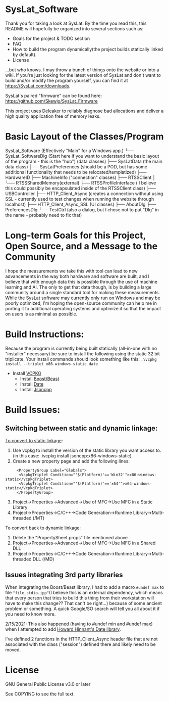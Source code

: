 # SysLat_Software

Thank you for taking a look at SysLat. By the time you read this, this README will hopefully be organized into several sections such as:
* Goals for the project & TODO section
* FAQ
* How to build the program dynamically(the project builds statically linked by default).
* License

...but who knows. I may throw a bunch of things onto the website or into a wiki. If you're just looking for the latest version of SysLat and don't want to build and/or modify the program yourself, you can find it at https://SysLat.com/downloads.

SysLat's paired "firmware" can be found here: https://github.com/Skewjo/SysLat_Firmware

This project uses [Deleaker](https://www.deleaker.com/) to reliably diagnose bad allocations and deliver a high quality application free of memory leaks.

# Basic Layout of the Classes/Program
SysLat_Software (Effectively "Main" for a Windows app.)
└── SysLat_SoftwareDlg (Start here if you want to understand the basic layout of the program - this is the "hub")
    (data classes)
    ├── SysLatData (the main data class)
    ├── SysLatPreferences (should be a POD, but has some additional functionality that needs to be relocated/templatized)
    ├── HardwareID
    ├── MachineInfo
    ("connection" classes)
    ├── RTSSClient
    │    └── RTSSSharedMemory(external)
    ├── RTSSProfileInterface ( I believe this could possibly be encapsulated inside of the RTSSClient class)
    ├── USBController
    ├── HTTP_Client_Async (creates a connection without using SSL - currently used to test changes when running the website through localhost)
    ├── HTTP_Client_Async_SSL 
    (UI classes)
    ├── AboutDlg
    ├── PreferencesDlg
    └── TestCtrl (also a dialog, but I chose not to put "Dlg" in the name - probably need to fix that)
    
    

# Long-term Goals for this Project, Open Source, and a Message to the Community

I hope the measurements we take this with tool can lead to new advancements in the way both hardware and software are built, and I believe that with enough data this is possible through the use of machine learning and AI.
The only to get that data though, is by building a large community around a single standard tool for making these measurements. 
While the SysLat software may currently only run on Windows and may be poorly optimized, I'm hoping the open-source community can help me in porting it to additional operating systems and optimize it so that the impact on users is as minimal as possible.


# Build Instructions:
Because the program is currently being built statically (all-in-one with no "installer" necessary) be sure to install the following using the static 32 bit triplicate. Your install commands should look something like this: ```.\vcpkg install --triplet x86-windows-static date```
* Install [VCPKG](https://docs.microsoft.com/en-us/cpp/build/vcpkg?view=msvc-160)
  * Install [Boost/Beast](https://github.com/boostorg/beast)
  * Install [Date](https://github.com/HowardHinnant/date)
  * Install [Jsoncpp](https://github.com/open-source-parsers/jsoncpp)

# Build Issues:
## Switching between static and dynamic linkage:
[To convert to static linkage](https://devblogs.microsoft.com/cppblog/vcpkg-updates-static-linking-is-now-available/):
  1. Use vcpkg to install the version of the static library you want access to. (in this case: .\vcpkg install jsoncpp:x86-windows-static)
  2. Create a new property page and add the following lines:
  ```
       <PropertyGroup Label="Globals">
        <VcpkgTriplet Condition="'$(Platform)'=='Win32'">x86-windows-static</VcpkgTriplet>
        <VcpkgTriplet Condition="'$(Platform)'=='x64'">x64-windows-static</VcpkgTriplet>
       </PropertyGroup>
  ```      
  3. Project->Properties->Advanced->Use of MFC->Use MFC in a Static Library
  4. Project->Properties->C/C++->Code Generation->Runtime Library->Multi-threaded (/MT)
  
To convert back to dynamic linkage:
  1. Delete the "PropertySheet.props" file mentioned above
  2. Project->Properties->Advanced->Use of MFC->Use MFC in a Shared DLL
  3. Project->Properties->C/C++->Code Generation->Runtime Library->Multi-threaded DLL (/MD)

## Issues integrating 3rd party libraries
When integrating the Boost/Beast library, I had to add a macro ```#undef max``` to file ```"file_stdio.ipp"```(I believe this is an external dependency, which means that every person that tries to build this thing from their workstation will have to make this change?? That can't be right...) because of some ancient problem or something. A quick Google/SO search will tell you all about it if you need to know more.

2/15/2021: This also happened (having to #undef min and #undef max) when I attempted to add [Howard Hinnant's Date library](https://howardhinnant.github.io/date/date.html).

I've defined 2 functions in the HTTP_Client_Async header file that are not associated with the class ("session") defined there and likely need to be moved. 


# License
GNU General Public License v3.0 or later

See COPYING to see the full text.

